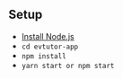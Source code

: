 ## Setup

- [Install Node.js](https://nodejs.org/en/)
- `cd evtutor-app`
- `npm install`
- `yarn start or npm start`

